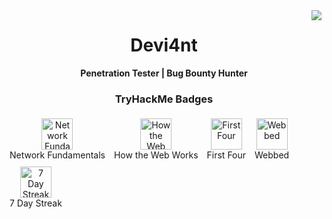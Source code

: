 <img align="right" src="https://visitor-badge.laobi.icu/badge?page_id=Devi4ntHacker.visitor-badge&left_color=red&right_color=black" />

<h1 align="center">Devi4nt</h1>

<p align="center">
  <strong>Penetration Tester | Bug Bounty Hunter</strong>
</p>

<h3 align="center">TryHackMe Badges</h3>
<p align="center">
  <div style="display: inline-block; text-align: center; margin: 5px;">
    <img src="https://assets.tryhackme.com/img/badges/networkfundamentals.svg" alt="Network Fundamentals" width="50">
    <br>
    <span>Network Fundamentals</span>
  </div>
  <div style="display: inline-block; text-align: center; margin: 5px;">
    <img src="https://assets.tryhackme.com/img/badges/howthewebworks.svg" alt="How the Web Works" width="50">
    <br>
    <span>How the Web Works</span>
  </div>
  <div style="display: inline-block; text-align: center; margin: 5px;">
    <img src="https://assets.tryhackme.com/img/badges/firstfour.svg" alt="First Four" width="50">
    <br>
    <span>First Four</span>
  </div>
  <div style="display: inline-block; text-align: center; margin: 5px;">
    <img src="https://assets.tryhackme.com/img/badges/webbed.svg" alt="Webbed" width="50">
    <br>
    <span>Webbed</span>
  </div>
  <div style="display: inline-block; text-align: center; margin: 5px;">
    <img src="https://assets.tryhackme.com/img/badges/streak7.svg" alt="7 Day Streak" width="50">
    <br>
    <span>7 Day Streak</span>
  </div>
</p>
